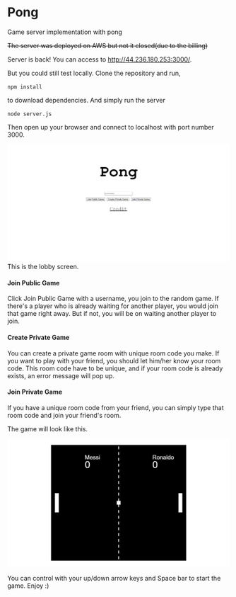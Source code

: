 # Pong
Game server implementation with pong

~~The server was deployed on AWS but not it closed(due to the billing)~~

Server is back! You can access to http://44.236.180.253:3000/.

But you could still test locally. Clone the repository and run,

```
npm install
```
to download dependencies. And simply run the server
```
node server.js
```
Then open up your browser and connect to localhost with port number 3000.

![](images/Title.png)
This is the lobby screen.

#### Join Public Game
Click Join Public Game with a username, you join to the random game. If there's a player who is already waiting for another player, you would join that game right away. But if not, you will be on waiting another player to join.


#### Create Private Game
You can create a private game room with unique room code you make. If you want to play with your friend, you should let him/her know your room code.
This room code have to be unique, and if your room code is already exists, an error message will pop up.

#### Join Private Game
If you have a unique room code from your friend, you can simply type that room code and join your friend's room.

The game will look like this.

![](images/Ingame.png)

You can control with your up/down arrow keys and Space bar to start the game. Enjoy :)
